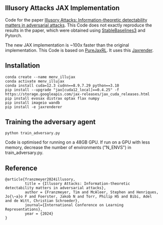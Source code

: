 ## Illusory Attacks JAX Implementation 

Code for the paper [Illusory Attacks: Information-theoretic detectability matters in adversarial attacks](https://www.robots.ox.ac.uk/vgg/research/illusory-attacks/). 
This Code does not exactly reproduce the results in the paper, which were obtained using [StableBaselines3](https://github.com/DLR-RM/stable-baselines3) and Pytorch.

The new JAX implementation is ~100x faster than the original implementation. 
This Code is based on [PureJaxRL](https://github.com/luchris429/purejaxrl). It uses this [Jaxrender](https://github.com/JoeyTeng/jaxrenderer). 


## Installation

```
conda create --name menv_illujax
conda activate menv_illujax
conda install cuda=12.3 cudnn==8.9.7.29 python==3.10
pip install --upgrade "jax[cuda12_local]==0.4.25" -f https://storage.googleapis.com/jax-releases/jax_cuda_releases.html
pip install evosax distrax optax flax numpy
pip install imageio wandb
pip install -e jaxrenderer
```

## Training the adversary agent
```
python train_adversary.py
```

Code is optimised for running on a 48GB GPU. If run on a GPU with less memory, decrease the number of environments ("N_ENVS") in train_adversary.py.


## Reference
```
@article{franzmeyer2024illusory,
         title = {Illusory Attacks: Information-theoretic detectability matters in adversarial attacks},
         author = {Franzmeyer, Tim and McAleer, Stephen and Henriques, Jo{\~a}o F and Foerster, Jakob N and Torr, Philip HS and Bibi, Adel and de Witt, Christian Schroeder},
         journal={International Conference on Learning Representations},
         year = {2024}
}
```